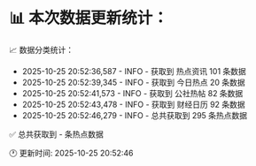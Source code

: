 📊 本次数据更新统计：
==========================

📈 数据分类统计：
- 2025-10-25 20:52:36,587 - INFO - 获取到 热点资讯 101 条数据
- 2025-10-25 20:52:39,345 - INFO - 获取到 今日热点 20 条数据
- 2025-10-25 20:52:41,573 - INFO - 获取到 公社热帖 82 条数据
- 2025-10-25 20:52:43,478 - INFO - 获取到 财经日历 92 条数据
- 2025-10-25 20:52:46,279 - INFO - 总共获取到 295 条热点数据

✅ 总共获取到 - 条热点数据

🕐 更新时间: 2025-10-25 20:52:46
